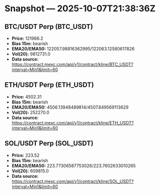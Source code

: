 # Snapshot — 2025-10-07T21:38:36Z

## BTC/USDT Perp (BTC_USDT)
- **Price:** 121966.2
- **Bias 15m:** bearish
- **EMA20/EMA50:** 122057.98816362995/122063.12580617826
- **Vol(20):** 9812731.0
- **Data source:** https://contract.mexc.com/api/v1/contract/kline/BTC_USDT?interval=Min1&limit=60

## ETH/USDT Perp (ETH_USDT)
- **Price:** 4502.31
- **Bias 15m:** bearish
- **EMA20/EMA50:** 4506.13948489814/4507.849569113629
- **Vol(20):** 252270.0
- **Data source:** https://contract.mexc.com/api/v1/contract/kline/ETH_USDT?interval=Min1&limit=60

## SOL/USDT Perp (SOL_USDT)
- **Price:** 223.52
- **Bias 15m:** bearish
- **EMA20/EMA50:** 223.77306587753026/223.7602633010265
- **Vol(20):** 609815.0
- **Data source:** https://contract.mexc.com/api/v1/contract/kline/SOL_USDT?interval=Min1&limit=60
